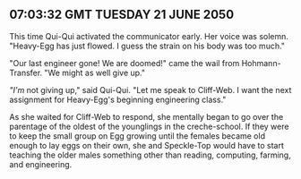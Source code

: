 ## 07:03:32 GMT TUESDAY 21 JUNE 2050
This time Qui-Qui activated the communicator early. Her voice was solemn. "Heavy-Egg has just flowed. I guess the strain on his body was too much."

"Our last engineer gone! We are doomed!" came the wail from Hohmann-Transfer. "We might as well give up."

_"I'm_ not giving up," said Qui-Qui. "Let me speak to Cliff-Web. I want the next assignment for Heavy-Egg's beginning engineering class."

As she waited for Cliff-Web to respond, she mentally began to go over the parentage of the oldest of the younglings in the creche-school. If they were to keep the small group on Egg growing until the females became old enough to lay eggs on their own, she and Speckle-Top would have to start teaching the older males something other than reading, computing, farming, and engineering.
